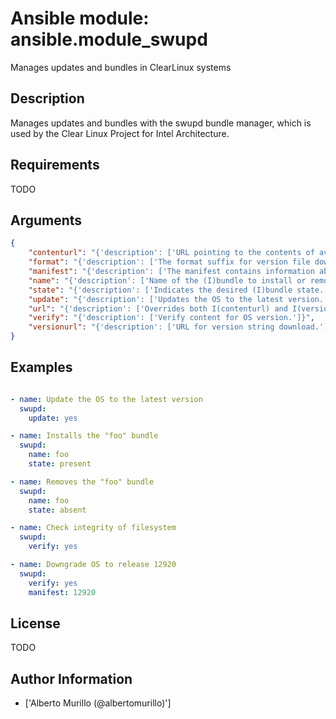 # Ansible module: ansible.module_swupd


Manages updates and bundles in ClearLinux systems

## Description

Manages updates and bundles with the swupd bundle manager, which is used by the Clear Linux Project for Intel Architecture.

## Requirements

TODO

## Arguments

``` json
{
    "contenturl": "{'description': ['URL pointing to the contents of available bundles. If not specified, the contents are retrieved from clearlinux.org.']}",
    "format": "{'description': ['The format suffix for version file downloads. For example [1,2,3,staging,etc]. If not specified, the default format is used.']}",
    "manifest": "{'description': ['The manifest contains information about the bundles at certaion version of the OS. Specify a Manifest version to verify against that version or leave unspecified to verify against the current version.'], 'aliases': ['release', 'version']}",
    "name": "{'description': ['Name of the (I)bundle to install or remove.'], 'aliases': ['bundle']}",
    "state": "{'description': ['Indicates the desired (I)bundle state. C(present) ensures the bundle is installed while C(absent) ensures the (I)bundle is not installed.'], 'default': 'present', 'choices': ['present', 'absent']}",
    "update": "{'description': ['Updates the OS to the latest version.']}",
    "url": "{'description': ['Overrides both I(contenturl) and I(versionurl).']}",
    "verify": "{'description': ['Verify content for OS version.']}",
    "versionurl": "{'description': ['URL for version string download.']}",
}
```

## Examples


``` yaml

- name: Update the OS to the latest version
  swupd:
    update: yes

- name: Installs the "foo" bundle
  swupd:
    name: foo
    state: present

- name: Removes the "foo" bundle
  swupd:
    name: foo
    state: absent

- name: Check integrity of filesystem
  swupd:
    verify: yes

- name: Downgrade OS to release 12920
  swupd:
    verify: yes
    manifest: 12920

```

## License

TODO

## Author Information
  - ['Alberto Murillo (@albertomurillo)']
